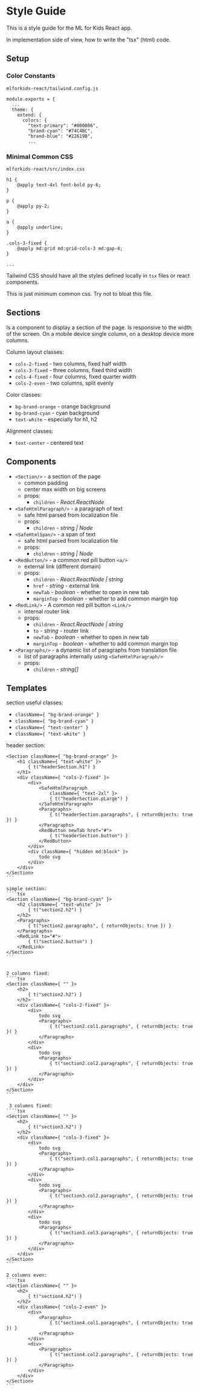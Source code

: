 Style Guide
===========
This is a style guide for the ML for Kids React app.

In implementation side of view, how to write the "tsx" (html) code.

Setup
-----

### Color Constants
`mlforkids-react/tailwind.config.js`

```text
module.exports = {
  ...
  theme: {
    extend: {
      colors: {
        "text-primary": "#000006",
        "brand-cyan": "#74C4BC",
        "brand-blue": "#22619B",
        ...
```

### Minimal Common CSS
`mlforkids-react/src/index.css`

```text
h1 {
    @apply text-4xl font-bold py-6;
} 

p {
    @apply py-2;
}

a {
    @apply underline;
}

.cols-3-fixed {
    @apply md:grid md:grid-cols-3 md:gap-4;
}

...
```
Tailwind CSS should have all the styles defined locally in `tsx` files or react components. 

This is just minimum common css. Try not to bloat this file.

Sections
--------
Is a component to display a section of the page.
Is responsive to the width of the screen.
On a mobile device single column, on a desktop device more columns.

Column layout classes:
 * `cols-2-fixed` - two columns, fixed half width
 * `cols-3-fixed` - three columns, fixed third width
 * `cols-4-fixed` - four columns, fixed quarter width
 * `cols-2-even` - two columns, split evenly

Color classes:
 * `bg-brand-orange` - orange background
 * `bg-brand-cyan` - cyan background
 * `text-white` - especially for h1, h2

Alignment classes:
 * `text-center` - centered text

Components
----------
 * `<Section/>` - a section of the page
     * common padding
     * center max width on big screens
     * props: 
         * `children` - _React.ReactNode_
 * `<SafeHtmlParagraph/>` - a paragraph of text
     * safe html parsed from localization file
     * props:
         * `children` - _string | Node_
 * `<SafeHtmlSpan/>` - a span of text
     * safe html parsed from localization file
     * props:
         * `children` - _string | Node_
 * `<RedButton/>` - a common red pill button `<a/>`
     * external link (different domain)
     * props: 
         * `children` - _React.ReactNode | string_
         * `href` - _string_ - external link
         * `newTab` - _boolean_ - whether to open in new tab
         * `marginTop` - _boolean_ - whether to add common margin top
 * `<RedLink/>` - A common red pill button `<Link/>`
     * internal router link 
     * props: 
         * `children` - _React.ReactNode | string_
         * `to` - _string_ - router link
         * `newTab` - _boolean_ - whether to open in new tab
         * `marginTop` - _boolean_ - whether to add common margin top
 * `<Paragraphs/>` - a dynamic list of paragraphs from translation file
     * list of paragraphs internally using `<SafeHtmlParagraph/>`  
     * props:
         * `children` - _string[]_

Templates
---------

section useful classes:
* `className={ "bg-brand-orange" }`
* `className={ "bg-brand-cyan" }`
* `className={ "text-center" }`
* `className={ "text-white" }`

header section:
````tsx
<Section className={ "bg-brand-orange" }>
    <h1 className={ "text-white" }>
        { t("headerSection.h1") }
    </h1>
    <div className={ "cols-2-fixed" }>
        <div>
            <SafeHtmlParagraph
                className={ "text-2xl" }>
                { t("headerSection.pLarge") }
            </SafeHtmlParagraph>
            <Paragraphs>
                { t("headerSection.paragraphs", { returnObjects: true }) }
            </Paragraphs>
            <RedButton newTab href="#">
                { t("headerSection.button") }
            </RedButton>
        </div>
        <div className={ "hidden md:block" }>
            todo svg
        </div>
    </div>
</Section>
```

simple section:
````tsx
<Section className={ "bg-brand-cyan" }>
    <h2 className={ "text-white" }>
        { t("section2.h2") }
    </h2>
    <Paragraphs>
        { t("section2.paragraphs", { returnObjects: true }) }
    </Paragraphs>
    <RedLink to="#">
        { t("section2.button") }
    </RedLink>
</Section>
```


2 columns fixed:
````tsx
<Section className={ "" }>
    <h2>
        { t("section2.h2") }
    </h2>
    <div className={ "cols-2-fixed" }>
        <div>
            todo svg
            <Paragraphs>
                { t("section2.col1.paragraphs", { returnObjects: true }) }
            </Paragraphs>
        </div>
        <div>
            todo svg
            <Paragraphs>
                { t("section2.col2.paragraphs", { returnObjects: true }) }
            </Paragraphs>
        </div>
    </div>
</Section>
```

 3 columns fixed:
````tsx
<Section className={ "" }>
    <h2>
        { t("section3.h2") }
    </h2>
    <div className={ "cols-3-fixed" }>
        <div>
            todo svg
            <Paragraphs>
                { t("section3.col1.paragraphs", { returnObjects: true }) }
            </Paragraphs>
        </div>
        <div>
            todo svg
            <Paragraphs>
                { t("section3.col2.paragraphs", { returnObjects: true }) }
            </Paragraphs>
        </div>
        <div>
            todo svg
            <Paragraphs>
                { t("section3.col3.paragraphs", { returnObjects: true }) }
            </Paragraphs>
        </div>
    </div>
</Section>
```

2 columns even:
````tsx
<Section className={ "" }>
    <h2>
        { t("section4.h2") }
    </h2>
    <div className={ "cols-2-even" }>
        <div>
            <Paragraphs>
                { t("section4.col1.paragraphs", { returnObjects: true }) }
            </Paragraphs>
        </div>
        <div>
            <Paragraphs>
                { t("section4.col2.paragraphs", { returnObjects: true }) }
            </Paragraphs>
        </div>
    </div>
</Section>
```
